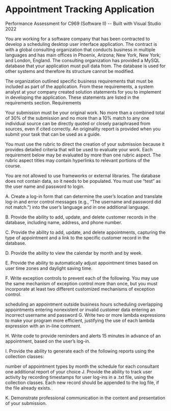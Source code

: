 # Appointment Tracking Application
Performance Assessment for C969 (Software II) -- Built with Visual Studio 2022

You are working for a software company that has been contracted to develop a scheduling desktop user interface application. The contract is with a global consulting organization that conducts business in multiple languages and has main offices in Phoenix, Arizona; New York, New York; and London, England. The consulting organization has provided a MySQL database that your application must pull data from. The database is used for other systems and therefore its structure cannot be modified.

The organization outlined specific business requirements that must be included as part of the application. From these requirements, a system analyst at your company created solution statements for you to implement in developing the application. These statements are listed in the requirements section. Requirements

Your submission must be your original work. No more than a combined total of 30% of the submission and no more than a 10% match to any one individual source can be directly quoted or closely paraphrased from sources, even if cited correctly. An originality report is provided when you submit your task that can be used as a guide.

You must use the rubric to direct the creation of your submission because it provides detailed criteria that will be used to evaluate your work. Each requirement below may be evaluated by more than one rubric aspect. The rubric aspect titles may contain hyperlinks to relevant portions of the course.

You are not allowed to use frameworks or external libraries. The database does not contain data, so it needs to be populated. You must use “test” as the user name and password to login.

A. Create a log-in form that can determine the user’s location and translate log-in and error control messages (e.g., “The username and password did not match.”) into the user’s language and in one additional language.

B. Provide the ability to add, update, and delete customer records in the database, including name, address, and phone number.

C. Provide the ability to add, update, and delete appointments, capturing the type of appointment and a link to the specific customer record in the database.

D. Provide the ability to view the calendar by month and by week.

E. Provide the ability to automatically adjust appointment times based on user time zones and daylight saving time.

F. Write exception controls to prevent each of the following. You may use the same mechanism of exception control more than once, but you must incorporate at least two different customized mechanisms of exception control.

scheduling an appointment outside business hours
scheduling overlapping appointments
entering nonexistent or invalid customer data
entering an incorrect username and password
G. Write two or more lambda expressions to make your program more efficient, justifying the use of each lambda expression with an in-line comment.

H. Write code to provide reminders and alerts 15 minutes in advance of an appointment, based on the user’s log-in.

I. Provide the ability to generate each of the following reports using the collection classes:

number of appointment types by month
the schedule for each consultant
one additional report of your choice
J. Provide the ability to track user activity by recording timestamps for user log-ins in a .txt file, using the collection classes. Each new record should be appended to the log file, if the file already exists.

K. Demonstrate professional communication in the content and presentation of your submission.

